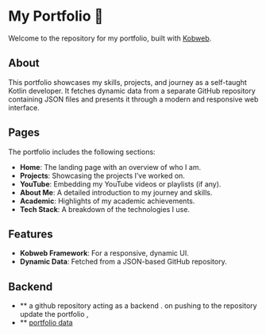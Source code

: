 # My Portfolio 🌟
Welcome to the repository for my portfolio, built with [Kobweb](https://kobweb.varabyte.com/).

## About
This portfolio showcases my skills, projects, and journey as a self-taught Kotlin developer. It fetches dynamic data from a separate GitHub repository containing JSON files and presents it through a modern and responsive web interface.

## Pages
The portfolio includes the following sections:

- **Home**: The landing page with an overview of who I am.
- **Projects**: Showcasing the projects I’ve worked on.
- **YouTube**: Embedding my YouTube videos or playlists (if any).
- **About Me**: A detailed introduction to my journey and skills.
- **Academic**: Highlights of my academic achievements.
- **Tech Stack**: A breakdown of the technologies I use.

## Features
- **Kobweb Framework**: For a responsive, dynamic UI.
- **Dynamic Data**: Fetched from a JSON-based GitHub repository.

## Backend 
- ** a github repository acting as a backend . on pushing to the repository update the portfolio ,
- ** [portfolio data](https://github.com/naser09/portfolio_data)




